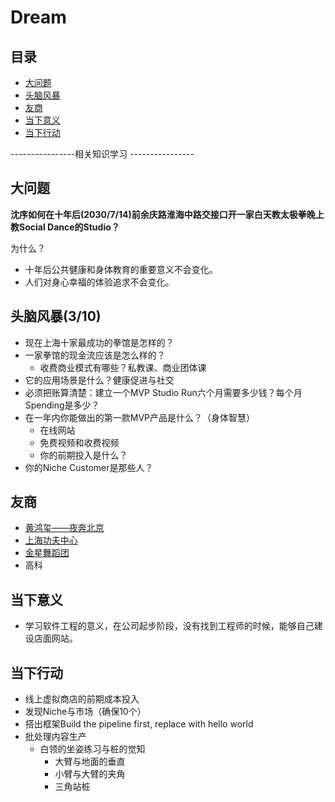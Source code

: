 # Dream


## 目录

- [大问题](#大问题)
- [头脑风暴](#头脑风暴)
- [友商](#友商)
- [当下意义](#当下意义)
- [当下行动](#当下行动)

----------------相关知识学习 ----------------

## 大问题

**沈序如何在十年后(2030/7/14)前余庆路淮海中路交接口开一家白天教太极拳晚上教Social Dance的Studio？**

为什么？

+ 十年后公共健康和身体教育的重要意义不会变化。
+ 人们对身心幸福的体验追求不会变化。

## 头脑风暴(3/10)

+ 现在上海十家最成功的拳馆是怎样的？
+ 一家拳馆的现金流应该是怎么样的？
  + 收费商业模式有哪些？私教课、商业团体课
+ 它的应用场景是什么？健康促进与社交
+ 必须把账算清楚：建立一个MVP Studio Run六个月需要多少钱？每个月Spending是多少？
+ 在一年内你能做出的第一款MVP产品是什么？（身体智慧）
  + 在线网站
  + 免费视频和收费视频
  + 你的前期投入是什么？
+ 你的Niche Customer是那些人？

## 友商

+ [黄鸿玺——夜奔北京](https://www.youtube.com/watch?v=YN3JcSI3I7U)
+ [上海功夫中心](https://www.shanghaikungfucentre.com/)
+ [金星舞蹈团](<http://www.jinxing-dance-theatre.com/performances.html?lang=en>)
+ 高科

## 当下意义

+ 学习软件工程的意义，在公司起步阶段，没有找到工程师的时候，能够自己建设店面网站。

## 当下行动

+ 线上虚拟商店的前期成本投入
+ 发现Niche与市场（确保10个）
+ 搭出框架Build the pipeline first, replace with hello world
+ 批处理内容生产
  + 白领的坐姿练习与桩的觉知
    + 大臂与地面的垂直
    + 小臂与大臂的夹角
    + 三角站桩